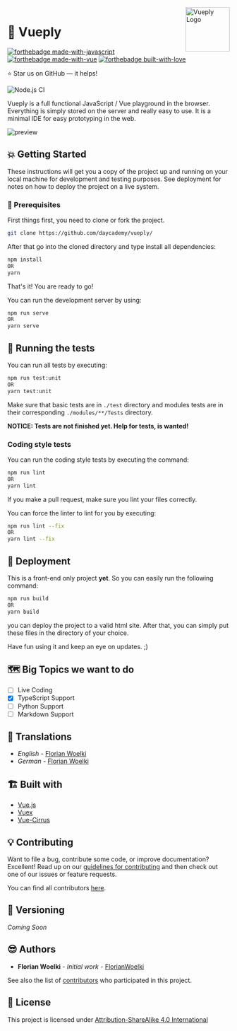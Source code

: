 <a href="https://daycademy.github.io/vueply/">
    <img src="https://i.imgur.com/UepKpgd.png" alt="Vueply Logo" align="right" height="100" />
</a>

🔬 Vueply
======================
[![forthebadge made-with-javascript](https://forthebadge.com/images/badges/made-with-javascript.svg)](https://forthebadge.com)
[![forthebadge made-with-vue](https://forthebadge.com/images/badges/made-with-vue.svg)](https://forthebadge.com)
[![forthebadge built-with-love](https://forthebadge.com/images/badges/built-with-love.svg)](https://forthebadge.com)

:star: Star us on GitHub — it helps!

![Node.js CI](https://github.com/daycademy/vueply/workflows/Node.js%20CI/badge.svg?branch=master)

Vueply is a full functional JavaScript / Vue playground in the browser. Everything is simply stored on the server and really easy to use. It is a minimal IDE for easy prototyping in the web.

<img src="https://i.imgur.com/gyUm4Ne.png" alt="preview" />

## 💥 Getting Started

These instructions will get you a copy of the project up and running on your local machine for development and testing purposes. See deployment for notes on how to deploy the project on a live system.

### 🔨 Prerequisites

First things first, you need to clone or fork the project.

```sh
git clone https://github.com/daycademy/vueply/
```

After that go into the cloned directory and type install all dependencies:

```sh
npm install
OR
yarn
```

That's it! You are ready to go!

You can run the development server by using:

```sh
npm run serve
OR
yarn serve
```

## 🧪 Running the tests

You can run all tests by executing:

```sh
npm run test:unit
OR
yarn test:unit
```

Make sure that basic tests are in `./test` directory and modules tests are in their corresponding `./modules/**/Tests` directory.

**NOTICE: Tests are not finished yet. Help for tests, is wanted!**

### Coding style tests

You can run the coding style tests by executing the command:

```sh
npm run lint
OR
yarn lint
```

If you make a pull request, make sure you lint your files correctly.

You can force the linter to lint for you by executing:

```sh
npm run lint --fix
OR
yarn lint --fix
```

## 🚀 Deployment

This is a front-end only project **yet**. So you can easily run the following command:

```sh
npm run build
OR
yarn build
```

you can deploy the project to a valid html site. After that, you can simply put these files in the directory of your choice.

Have fun using it and keep an eye on updates. ;)

## 🗺 Big Topics we want to do

- [ ] Live Coding
- [X] TypeScript Support
- [ ] Python Support
- [ ] Markdown Support

## 💬 Translations

* _English_ - [Florian Woelki](https://github.com/FlorianWoelki/)
* _German_ - [Florian Woelki](https://github.com/FlorianWoelki/)

## 🏗 Built with

* [Vue.js](http://vuejs.org/)
* [Vuex](https://vuex.vuejs.org/)
* [Vue-Cirrus](https://github.com/FlorianWoelki/vue-cirrus)

## 💡 Contributing

Want to file a bug, contribute some code, or improve documentation? Excellent! Read up on our [guidelines for contributing](https://github.com/daycademy/vueply/blob/master/CONTRIBUTING.md) and then check out one of our issues or feature requests.

You can find all contributors [here](https://github.com/daycademy/vueply/blob/master/CONTRIBUTORS.md).

## 🎨 Versioning

_Coming Soon_

## 😎 Authors

* **Florian Woelki** - *Initial work* - [FlorianWoelki](https://github.com/FlorianWoelki/)

See also the list of [contributors](https://github.com/daycademy/vueply/contributors) who participated in this project.

## 📕 License

This project is licensed under [Attribution-ShareAlike 4.0 International](https://creativecommons.org/)
